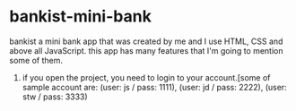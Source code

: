 # bankist-mini-bank

bankist a mini bank app that was created by me and I use HTML, CSS and above all JavaScript.
this app has many features that I'm going to mention some of them.

1. if you open the project, you need to login to your account.[some of sample account are:
   (user: js / pass: 1111), (user: jd / pass: 2222), (user: stw / pass: 3333)
